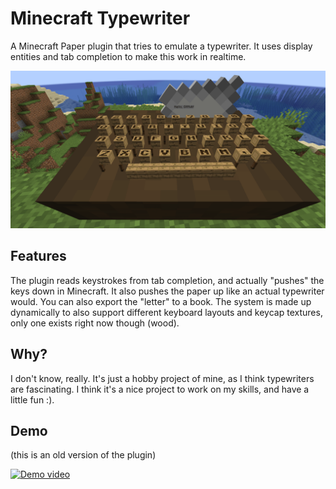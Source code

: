 # Minecraft Typewriter
A Minecraft Paper plugin that tries to emulate a typewriter.
It uses display entities and tab completion to make this work in realtime.

![Banner](assets/banner.png)

## Features
The plugin reads keystrokes from tab completion,
and actually "pushes" the keys down in Minecraft.
It also pushes the paper up like an actual typewriter would.
You can also export the "letter" to a book.
The system is made up dynamically
to also support different keyboard layouts and keycap textures,
only one exists right now though (wood).

## Why?
I don't know, really.
It's just a hobby project of mine,
as I think typewriters are fascinating.
I think it's a nice project to work on my skills,
and have a little fun :).

## Demo
(this is an old version of the plugin)

[![Demo video](https://img.youtube.com/vi/NbHeJum--Yk/0.jpg)](https://www.youtube.com/watch?v=NbHeJum--Yk)